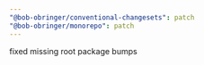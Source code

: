 ```yaml
---
"@bob-obringer/conventional-changesets": patch
"@bob-obringer/monorepo": patch
---
```


fixed missing root package bumps

